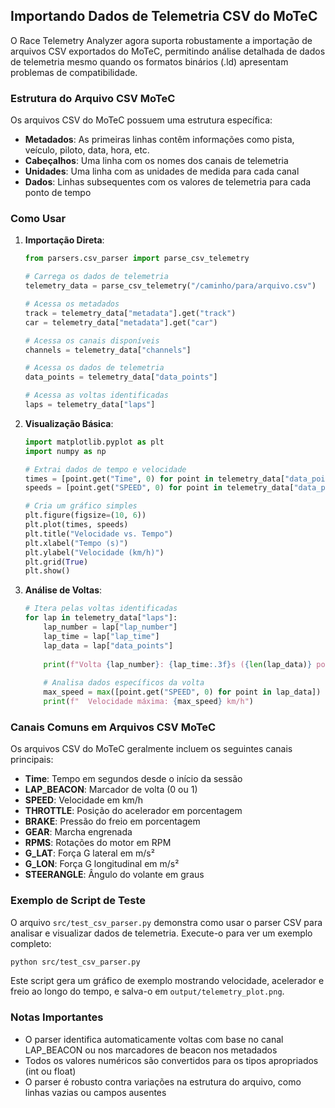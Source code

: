 ## Importando Dados de Telemetria CSV do MoTeC

O Race Telemetry Analyzer agora suporta robustamente a importação de arquivos CSV exportados do MoTeC, permitindo análise detalhada de dados de telemetria mesmo quando os formatos binários (.ld) apresentam problemas de compatibilidade.

### Estrutura do Arquivo CSV MoTeC

Os arquivos CSV do MoTeC possuem uma estrutura específica:
- **Metadados**: As primeiras linhas contêm informações como pista, veículo, piloto, data, hora, etc.
- **Cabeçalhos**: Uma linha com os nomes dos canais de telemetria
- **Unidades**: Uma linha com as unidades de medida para cada canal
- **Dados**: Linhas subsequentes com os valores de telemetria para cada ponto de tempo

### Como Usar

1. **Importação Direta**:
   ```python
   from parsers.csv_parser import parse_csv_telemetry
   
   # Carrega os dados de telemetria
   telemetry_data = parse_csv_telemetry("/caminho/para/arquivo.csv")
   
   # Acessa os metadados
   track = telemetry_data["metadata"].get("track")
   car = telemetry_data["metadata"].get("car")
   
   # Acessa os canais disponíveis
   channels = telemetry_data["channels"]
   
   # Acessa os dados de telemetria
   data_points = telemetry_data["data_points"]
   
   # Acessa as voltas identificadas
   laps = telemetry_data["laps"]
   ```

2. **Visualização Básica**:
   ```python
   import matplotlib.pyplot as plt
   import numpy as np
   
   # Extrai dados de tempo e velocidade
   times = [point.get("Time", 0) for point in telemetry_data["data_points"]]
   speeds = [point.get("SPEED", 0) for point in telemetry_data["data_points"]]
   
   # Cria um gráfico simples
   plt.figure(figsize=(10, 6))
   plt.plot(times, speeds)
   plt.title("Velocidade vs. Tempo")
   plt.xlabel("Tempo (s)")
   plt.ylabel("Velocidade (km/h)")
   plt.grid(True)
   plt.show()
   ```

3. **Análise de Voltas**:
   ```python
   # Itera pelas voltas identificadas
   for lap in telemetry_data["laps"]:
       lap_number = lap["lap_number"]
       lap_time = lap["lap_time"]
       lap_data = lap["data_points"]
       
       print(f"Volta {lap_number}: {lap_time:.3f}s ({len(lap_data)} pontos)")
       
       # Analisa dados específicos da volta
       max_speed = max([point.get("SPEED", 0) for point in lap_data])
       print(f"  Velocidade máxima: {max_speed} km/h")
   ```

### Canais Comuns em Arquivos CSV MoTeC

Os arquivos CSV do MoTeC geralmente incluem os seguintes canais principais:

- **Time**: Tempo em segundos desde o início da sessão
- **LAP_BEACON**: Marcador de volta (0 ou 1)
- **SPEED**: Velocidade em km/h
- **THROTTLE**: Posição do acelerador em porcentagem
- **BRAKE**: Pressão do freio em porcentagem
- **GEAR**: Marcha engrenada
- **RPMS**: Rotações do motor em RPM
- **G_LAT**: Força G lateral em m/s²
- **G_LON**: Força G longitudinal em m/s²
- **STEERANGLE**: Ângulo do volante em graus

### Exemplo de Script de Teste

O arquivo `src/test_csv_parser.py` demonstra como usar o parser CSV para analisar e visualizar dados de telemetria. Execute-o para ver um exemplo completo:

```bash
python src/test_csv_parser.py
```

Este script gera um gráfico de exemplo mostrando velocidade, acelerador e freio ao longo do tempo, e salva-o em `output/telemetry_plot.png`.

### Notas Importantes

- O parser identifica automaticamente voltas com base no canal LAP_BEACON ou nos marcadores de beacon nos metadados
- Todos os valores numéricos são convertidos para os tipos apropriados (int ou float)
- O parser é robusto contra variações na estrutura do arquivo, como linhas vazias ou campos ausentes
